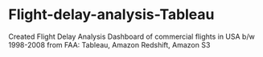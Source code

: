 # Flight-delay-analysis-Tableau
Created Flight Delay Analysis Dashboard of commercial flights in USA b/w 1998-2008 from FAA: Tableau, Amazon Redshift, Amazon S3
